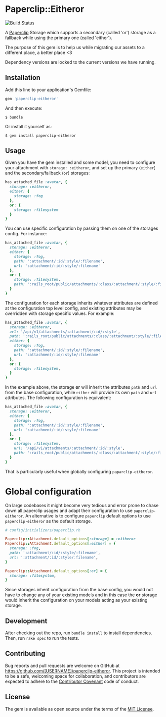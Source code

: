 # Paperclip::Eitheror
[![Build Status](https://travis-ci.org/powerhome/paperclip-eitheror.svg?branch=master)](https://travis-ci.org/powerhome/paperclip-eitheror)

A [Paperclip](https://github.com/thoughtbot/paperclip/) Storage which supports a secondary (called 'or') storage as a fallback while using the primary one (called 'either').

The purpose of this gem is to help us while migrating our assets to a different place, a better place <3

Dependency versions are locked to the current versions we have running.

## Installation

Add this line to your application's Gemfile:

```ruby
gem 'paperclip-eitheror'
```

And then execute:

    $ bundle

Or install it yourself as:

    $ gem install paperclip-eitheror

## Usage

Given you have the gem installed and some model, you need to configure your attachment with `storage: :eitheror`, and set up the primary (`either`) and the secondary/fallback (`or`) storages:

```ruby
has_attached_file :avatar, {
  storage: :eitheror,
  either: {
    storage: :fog
  },
  or: {
    storage: :filesystem
  }
}
```

You can use specific configuration by passing them on one of the storages config. For instance:

```ruby
has_attached_file :avatar, {
  storage: :eitheror,
  either: {
    storage: :fog,
    path: ':attachment/:id/:style/:filename',
    url: ':attachment/:id/:style/:filename'
  },
  or: {
    storage: :filesystem,
    path: ':rails_root/public/attachments/:class/:attachment/:style/:filename'
  }
}
```

The configuration for each storage inherits whatever attributes are defined at the configuration top level config, and existing attributes may be overridden with storage specific values. For example:

```ruby
has_attached_file :avatar, {
  storage: :eitheror,
  url: '/api/v1/attachments/:attachment/:id/:style',
  path: ':rails_root/public/attachments/:class/:attachment/:style/:filename',
  either: {
    storage: :fog,
    path: ':attachment/:id/:style/:filename',
    url: ':attachment/:id/:style/:filename'
  },
  or: {
    storage: :filesystem,
  }
}
```

In the example above, the storage **or** will inherit the attributes `path` and `url` from the base configuration, while `either` will provide its own `path` and `url` attributes. The following configuration is equivalent:

```ruby
has_attached_file :avatar, {
  storage: :eitheror,
  either: {
    storage: :fog,
    path: ':attachment/:id/:style/:filename',
    url: ':attachment/:id/:style/:filename'
  },
  or: {
    storage: :filesystem,
    url: '/api/v1/attachments/:attachment/:id/:style',
    path: ':rails_root/public/attachments/:class/:attachment/:style/:filename',
  }
}
```

That is particularly useful when globally configuring `paparclip-eitheror`.

# Global configuration

On large codebases it might become very tedious and error prone to chase down all paperclip usages and adapt their configuration to use `paperclip-eitheror`. An alternative is to configure `paperclip` default options to use `paperclip-eitheror` as the default storage.

```ruby
# config/initializers/paperclip.rb

Paperclip::Attachment.default_options[:storage] = :eitheror
Paperclip::Attachment.default_options[:either] = {
  storage: :fog,
  path: ':attachment/:id/:style/:filename',
  url: ':attachment/:id/:style/:filename',
}

Paperclip::Attachment.default_options[:or] = {
  storage: :filesystem,
}
```

Since storages inherit configuration from the base config, you would not have to change any of your existing models and in this case the **or** storage would inherit the configuration on your models acting as your existing storage.

## Development

After checking out the repo, run `bundle install` to install dependencies. Then, run `rake spec` to run the tests.

## Contributing

Bug reports and pull requests are welcome on GitHub at https://github.com/[USERNAME]/paperclip-eitheror. This project is intended to be a safe, welcoming space for collaboration, and contributors are expected to adhere to the [Contributor Covenant](http://contributor-covenant.org) code of conduct.


## License

The gem is available as open source under the terms of the [MIT License](http://opensource.org/licenses/MIT).
